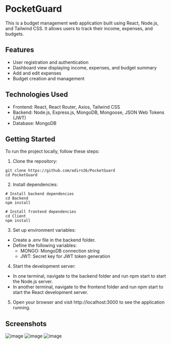 # PocketGuard
This is a budget management web application built using React, Node.js, and Tailwind CSS. It allows users to track their income, expenses, and budgets.
## Features
- User registration and authentication
- Dashboard view displaying income, expenses, and budget summary
- Add and edit expenses
- Budget creation and management
## Technologies Used
- Frontend: React, React Router, Axios, Tailwind CSS
- Backend: Node.js, Express.js, MongoDB, Mongoose, JSON Web Tokens (JWT)
- Database: MongoDB
## Getting Started
To run the project locally, follow these steps:
1. Clone the repository:
```
git clone https://github.com/adirn26/PocketGuard
cd PocketGuard
```
2. Install dependencies:
```
# Install backend dependencies
cd Backend
npm install

# Install frontend dependencies
cd Client
npm install
```
3. Set up environment variables:

- Create a .env file in the backend folder.
- Define the following variables:
  - MONGO: MongoDB connection string
  - JWT: Secret key for JWT token generation

4. Start the development server:

- In one terminal, navigate to the backend folder and run npm start to start the Node.js server.
- In another terminal, navigate to the frontend folder and run npm start to start the React development server.

5. Open your browser and visit http://localhost:3000 to see the application running.

## Screenshots
![image](https://github.com/adirn26/PocketGuard/assets/100658781/844995e9-3f0e-4da1-a72b-0146bceba858)
![image](https://github.com/adirn26/PocketGuard/assets/100658781/874c714c-fcd9-465f-8c77-23200e7d1749)
![image](https://github.com/adirn26/PocketGuard/assets/100658781/87af1149-316c-4e70-a087-2baff1c6b4ff)



